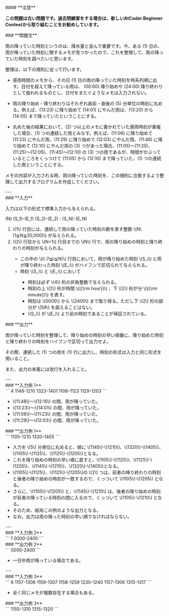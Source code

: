 <div>

<div>
#### **注意**
<p>
<b>
この問題は古い問題です。過去問練習をする場合は、新しいAtCoder Beginner Contestから取り組むことをお勧めしています。</b>
</p>
### **問題文**
<section>

雨の降っていた時刻というのは、降水量と並んで重要です。今、ある \(1\) 日の、雨が降っていた時刻に関するメモが見つかったので、これを整理して、雨の降っていた時刻を調べたいと思います。


整理は、以下の規則に従って行います。
<ul>
<li>

感雨時間のメモから、その日 \(1\) 日の雨の降っていた時刻を時系列順に出す。日付を超えて降っている雨は、 \(00:00\) 降り始めや \(24:00\) 降り終わりとして扱われるものとし、日付をまたぐようなメモは入力されない。
</li>
<li>

雨の降り始め・降り終わりはそれぞれ直前・直後の \(5\) 分単位の時刻に丸める。例えば、\(13:23\) に降り始めて \(14:01\) にやんだ雨は、\(13:20\) から \(14:05\) まで降っていたということにする。
</li>
<li>

丸めた後の結果において、\(2\) つ以上のメモに書かれていた感雨時刻が重複した場合、\(1\) つの連続した雨とみなす。例えば、\(11:06\) に降り始めて \(11:23\) にやんだ雨、\(11:29\) に降り始めて \(12:03\) にやんだ雨、\(11:48\) に降り始めて \(12:10\) にやんだ雨の \(3\) つがあった場合、\(11:05\)〜\(11:25\)、\(11:25\)〜\(12:05\)、\(11:45\)〜\(12:10\) の \(3\) つの雨であるが、時間がかぶっているところをくっつけて \(11:05\) から \(12:10\) まで降っていた、\(1\) つの連続した雨ということにする。
</li>
</ul>


メモの内容が入力される時、雨の降っていた時刻を、この規則に合致するよう整理して出力するプログラムを作成してください。
</section>
</div>
---
<div>
### **入力**
<section>

入力は以下の形式で標準入力から与えられる。

<div>

\(N\)
\(S_1\)-\(E_1\)
\(S_2\)-\(E_2\)
:
\(S_N\)-\(E_N\)

</div>

<ol>
<li>
\(1\) 行目には、連続して雨の降っていた時刻の数を表す整数 \(N\ (1≦N≦30,000)\) が与えられる。</li>
<li>
\(2\) 行目から \(N+1\) 行目までの \(N\) 行で、雨の降り始めの時刻と降り終わりの時刻が与えられる。</li>
<ul>
<li>
この中の \(i\ (1≦i≦N)\) 行目において、雨が降り始めた時刻 \(S_i\) と雨が降り終わった時刻 \(E_i\) がハイフンで区切られて与えられる。</li>
<li>
時刻 \(S_i\) と \(E_i\) において</li>
<ul>
<li>
時刻は必ず \(4\) 桁の非負整数で与えられる。</li>
<li>
時刻の上 \(2\) 桁が時間 \(({\rm hour})\) 、下 \(2\) 桁が分 \(({\rm minute})\) を表す。</li>
<li>
時刻は \(0000\) から \(2400\) まで取り得る。ただし下 \(2\) 桁の部分が \(59\) を超えることはない。</li>
<li>
\(S_i\) が \(E_i\) より前の時刻であることが保証されている。</li>
</ul>
</ul>
</ol>
</section>
</div>
<div>
### **出力**
<section>

雨が降っていた時刻を整理して、降り始めの時刻の早い順番に、降り始めた時刻と降り終わりの時刻をハイフンで区切って出力せよ。

その際、連続した \(1\) つの雨を \(1\) 行に出力し、時刻の形式は入力と同じ形式を用いること。

また、出力の末尾には改行を入れること。
</section>
</div>
---
<div>
### **入力例 1**
<section>
```
4
1148-1210
1323-1401
1106-1123
1129-1203
```
<ul>
<li>
\(11:48\)〜\(12:10\) の間、雨が降っていた。</li>
<li>
\(13:23\)〜\(14:01\) の間、雨が降っていた。</li>
<li>
\(11:06\)〜\(11:23\) の間、雨が降っていた。</li>
<li>
\(11:29\)〜\(12:03\) の間、雨が降っていた。</li>
</ul>
</section>
</div>
<div>
### **出力例 1**
<section>
```
1105-1210
1320-1405
```
<ul>
<li>
入力を \(5\) 分単位に丸めると、順に \(1145\)-\(1210\)、\(1320\)-\(1405\)、\(1105\)-\(1125\)、\(1125\)-\(1205\)となる。</li>
<li>
これを降り始めの時刻の早い順に直すと、\(1105\)-\(1125\)、\(1125\)-\(1205\)、\(1145\)-\(1210\)、\(1320\)-\(1405\)となる。</li>
<li>
\(1105\)-\(1125\)、\(1125\)-\(1205\)の \(2\) つは、前者の降り終わりの時刻と後者の降り始めの時刻が一致するので、くっついて \(1105\)-\(1205\) となる。</li>
<li>
さらに、\(1105\)-\(1205\) と、\(1145\)-\(1210\) は、後者の降り始めの時刻が前者の降っている時刻の間に入るので、くっついて \(1105\)-\(1210\) となる。</li>
<li>
そのため、結局この例のような出力となる。</li>
<li>
なお、出力は雨の降った時刻の早い順でなければならない。</li>
</ul>
</section>
</div>
---
<div>
### **入力例 2**
<section>
```
1
0000-2400
```
</section>
</div>
<div>
### **出力例 2**
<section>
```
0000-2400
```
<ul>
<li>
一日中雨が降っている場合である。</li>
</ul>
</section>
</div>
---
<div>
### **入力例 3**
<section>
```
6
1157-1306
1159-1307
1158-1259
1230-1240
1157-1306
1315-1317
```
<ul>
<li>
全く同じメモが複数存在する場合もある。</li>
</ul>
</section>
</div>
<div>
### **出力例 3**
<section>
```
1155-1310
1315-1320
```
</section>
</div>

</div>
